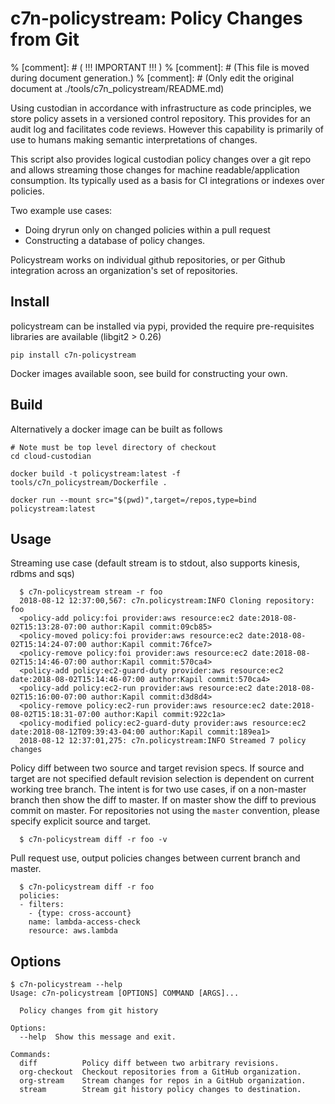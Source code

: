 # c7n-policystream: Policy Changes from Git

% [comment]: # (         !!! IMPORTANT !!!                    )
% [comment]: # (This file is moved during document generation.)
% [comment]: # (Only edit the original document at ./tools/c7n_policystream/README.md)

Using custodian in accordance with infrastructure as code principles,
we store policy assets in a versioned control repository. This
provides for an audit log and facilitates code reviews. However this
capability is primarily of use to humans making semantic interpretations
of changes.

This script also provides logical custodian policy changes over a git
repo and allows streaming those changes for machine readable/application
consumption. Its typically used as a basis for CI integrations or indexes
over policies.

Two example use cases:

  - Doing dryrun only on changed policies within a pull request
  - Constructing a database of policy changes.

Policystream works on individual github repositories, or per Github integration
across an organization's set of repositories.

## Install

policystream can be installed via pypi, provided the require pre-requisites
libraries are available (libgit2 > 0.26)

```
pip install c7n-policystream
```

Docker images available soon, see build for constructing your own.

## Build

Alternatively a docker image can be built as follows

```shell
# Note must be top level directory of checkout
cd cloud-custodian

docker build -t policystream:latest -f tools/c7n_policystream/Dockerfile .

docker run --mount src="$(pwd)",target=/repos,type=bind policystream:latest
```

## Usage

Streaming use case (default stream is to stdout, also supports kinesis, rdbms and sqs)

```
  $ c7n-policystream stream -r foo
  2018-08-12 12:37:00,567: c7n.policystream:INFO Cloning repository: foo
  <policy-add policy:foi provider:aws resource:ec2 date:2018-08-02T15:13:28-07:00 author:Kapil commit:09cb85>
  <policy-moved policy:foi provider:aws resource:ec2 date:2018-08-02T15:14:24-07:00 author:Kapil commit:76fce7>
  <policy-remove policy:foi provider:aws resource:ec2 date:2018-08-02T15:14:46-07:00 author:Kapil commit:570ca4>
  <policy-add policy:ec2-guard-duty provider:aws resource:ec2 date:2018-08-02T15:14:46-07:00 author:Kapil commit:570ca4>
  <policy-add policy:ec2-run provider:aws resource:ec2 date:2018-08-02T15:16:00-07:00 author:Kapil commit:d3d8d4>
  <policy-remove policy:ec2-run provider:aws resource:ec2 date:2018-08-02T15:18:31-07:00 author:Kapil commit:922c1a>
  <policy-modified policy:ec2-guard-duty provider:aws resource:ec2 date:2018-08-12T09:39:43-04:00 author:Kapil commit:189ea1>
  2018-08-12 12:37:01,275: c7n.policystream:INFO Streamed 7 policy changes
```

Policy diff between two source and target revision specs. If source
and target are not specified default revision selection is dependent
on current working tree branch. The intent is for two use cases, if on
a non-master branch then show the diff to master.  If on master show
the diff to previous commit on master. For repositories not using the
`master` convention, please specify explicit source and target.


```
  $ c7n-policystream diff -r foo -v
```

Pull request use, output policies changes between current branch and master.

```
  $ c7n-policystream diff -r foo
  policies:
  - filters:
    - {type: cross-account}
    name: lambda-access-check
    resource: aws.lambda
```

## Options

```
$ c7n-policystream --help
Usage: c7n-policystream [OPTIONS] COMMAND [ARGS]...

  Policy changes from git history

Options:
  --help  Show this message and exit.

Commands:
  diff          Policy diff between two arbitrary revisions.
  org-checkout  Checkout repositories from a GitHub organization.
  org-stream    Stream changes for repos in a GitHub organization.
  stream        Stream git history policy changes to destination.
```
